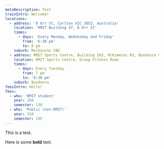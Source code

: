 ```yaml
---
metaDescription: Test
trainIntro: Welcome!
locations:
  - address: '8 Orr St, Carlton VIC 3053, Australia'
    location: 'RMIT Building 47, 8 Orr St'
    times:
      - days: 'Every Monday, Wednesday and Friday'
        from: '6:30 pm'
        to: 8 pm
    suburb: Melbourne CBD
  - address: RMIT Sports Centre, Building 203, McKimmies Rd, Bundoora VIC 3083, Australie
    location: RMIT Sports Centre, Group Fitness Room
    times:
      - days: Every Tuesday
        from: 7 pm
        to: '8:30 pm'
    suburb: Bundoora
feesIntro: Hello!
fees:
  - who: 'RMIT student'
    year: 260
    semester: 130
  - who: 'Public (non-RMIT)'
    year: 310
    semester: 155
---
```

This is a test.

Here is some **bold** text.
